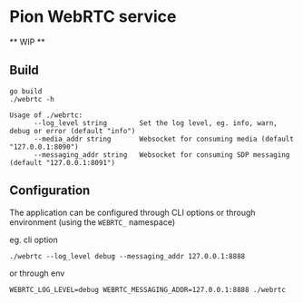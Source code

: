 # Pion WebRTC service

** WIP **

## Build

```
go build
./webrtc -h
```

```
Usage of ./webrtc:
      --log_level string        Set the log level, eg. info, warn, debug or error (default "info")
      --media_addr string       Websocket for consuming media (default "127.0.0.1:8090")
      --messaging_addr string   Websocket for consuming SDP messaging (default "127.0.0.1:8091")
```

## Configuration

The application can be configured through CLI options or through environment (using the `WEBRTC_` namespace)

eg. cli option

```
./webrtc --log_level debug --messaging_addr 127.0.0.1:8888
```

or through env

```
WEBRTC_LOG_LEVEL=debug WEBRTC_MESSAGING_ADDR=127.0.0.1:8888 ./webrtc
```
